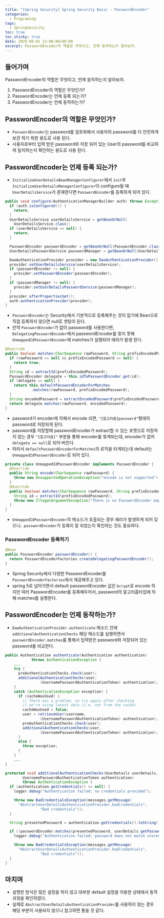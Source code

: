 ```yaml
---
title: "[Spring Security] Spring Security Basic - PasswordEncoder" 
categories:
  - Programing
tags:
  - SpringSecurity
toc: true
toc_sticky: true
date: 2020-08-01 13:00:00+09:00 
excerpt: PasswordEncoder의 역할은 무엇이고, 언제 동작하는지 알아보자.
---
```


## 들어가며
PasswordEncoder의 역할은 무엇이고, 언제 동작하는지 알아보자.

1. PasswordEncoder의 역할은 무엇인가?
2. PasswordEncoder는 언제 등록 되는가?
3. PasswordEncoder는 언제 동작하는가?

## PasswordEncoder의 역할은 무엇인가?
- `PasswordEncoder`는 password를 암호화해서 사용자의 password를 더 안전하게 보관 하기 위한 용도로 사용 된다.
- 사용자로부터 입력 받은 password와 저장 되어 있는 User의 password를 비교하여 일치하는지 확인하는 용도로 사용 된다.

  
## PasswordEncoder는 언제 등록 되는가?
- `InitializeUserDetailsBeanManagerConfigurer`에서 `init`후 `InitializeUserDetailsManagerConfigurer`이 configure될 때
 `UserDetailsService`가 존재한다면 `PasswordEncoder`를 등록하게 되어 있다.

```java
public void configure(AuthenticationManagerBuilder auth) throws Exception {
  if (auth.isConfigured()) {
    return;
  }
  UserDetailsService userDetailsService = getBeanOrNull(
    UserDetailsService.class);
  if (userDetailsService == null) {
    return;
  }

  PasswordEncoder passwordEncoder = getBeanOrNull(PasswordEncoder.class);
  UserDetailsPasswordService passwordManager = getBeanOrNull(UserDetailsPasswordService.class);

  DaoAuthenticationProvider provider = new DaoAuthenticationProvider();
  provider.setUserDetailsService(userDetailsService);
  if (passwordEncoder != null) {
    provider.setPasswordEncoder(passwordEncoder);
  }
  if (passwordManager != null) {
    provider.setUserDetailsPasswordService(passwordManager);
  }
  provider.afterPropertiesSet();
  auth.authenticationProvider(provider);
}
```

- `PasswordEncoder`는 Security에서 기본적으로 등록해주는 것이 없기에 Bean으로 직접 등록하지 않으면 null로 셋팅이 된다.
- 만약 `PasswordEncoder`가 없이 password를 사용한다면, `DelegatingPasswordEncoder`에서 passwordEncoder를 찾지 못해
`UnmappedIdPasswordEncoder`에 matches가 실행되어 에러가 발생 한다.

```java
@Override
public boolean matches(CharSequence rawPassword, String prefixEncodedPassword) {
  if (rawPassword == null && prefixEncodedPassword == null) {
    return true;
  }
  String id = extractId(prefixEncodedPassword);
  PasswordEncoder delegate = this.idToPasswordEncoder.get(id);
  if (delegate == null) {
    return this.defaultPasswordEncoderForMatches
			.matches(rawPassword, prefixEncodedPassword);
  }
  String encodedPassword = extractEncodedPassword(prefixEncodedPassword);
  return delegate.matches(rawPassword, encodedPassword);
}
``` 

- password가 encoder에 의해서 encode 되면, `"{알고리즘}password"`형태의 password로 저장되게 된다.
- password를 저장할때 passwordEncoder가 extract할 수 있는 포맷으로 저장하지 않는 경우
`"{알고리즘}"` 부분을 통해 encoder를 찾게되는데, encoder가 없어 `delegate == null`로 되어 버린다.
- 따라서 `defaultPasswordEncoderForMatches`의 로직을 타게되는데
 default는 `UnmappedIdPasswordEncoder`로 되어 있다.

```java
private class UnmappedIdPasswordEncoder implements PasswordEncoder {
  @Override
  public String encode(CharSequence rawPassword) {
    throw new UnsupportedOperationException("encode is not supported");
  }
  @Override
  public boolean matches(CharSequence rawPassword, String prefixEncodedPassword) {
    String id = extractId(prefixEncodedPassword);
    throw new IllegalArgumentException("There is no PasswordEncoder mapped for the id \"" + id + "\"");
  }
}
```

- `UnmappedIdPasswordEncoder`의 메소드가 호출되는 경우 에러가 발생하게 되어 있으니.. `passwordEncoder`가 등록이 잘 되었는지 확인하는 것도 중요하다.

### PasswordEncoder 등록하기

```java
@Bean
public PasswordEncoder passwordEncoder() {
  return PasswordEncoderFactories.createDelegatingPasswordEncoder();
}
```

- Spring Security에서 다양한 PasswordEncoder를 `PasswordEncoderFactories`에서 제공해주고 있다.
- spring 5로 넘어가면서 default passwordEncoder 값은 `bcrypt`로 encode 하지만 여러 PasswordEncoder를 등록해두어서,
password의 알고리즘타입에 의해 matches를 실행한다.
   
## PasswordEncoder는 언제 동작하는가?
- `DaoAuthenticationProvider.authenticate` 메소드 안에 `additionalAuthenticationChecks` 해당 메소드를 실행하면서
`passwordEncoder.matches`를 통해서 입력받은 password와 저장되어 있는 password를 비교한다.

```java
public Authentication authenticate(Authentication authentication)
			throws AuthenticationException {
    ...
	try {
	  preAuthenticationChecks.check(user);
	  additionalAuthenticationChecks(user,
				(UsernamePasswordAuthenticationToken) authentication);
	}
	catch (AuthenticationException exception) {
	  if (cacheWasUsed) {
	    // There was a problem, so try again after checking
		// we're using latest data (i.e. not from the cache)
		cacheWasUsed = false;
		user = retrieveUser(username,
				(UsernamePasswordAuthenticationToken) authentication);
		preAuthenticationChecks.check(user);
		additionalAuthenticationChecks(user,
				(UsernamePasswordAuthenticationToken) authentication);
	  }
	  else {
	    throw exception;
	  }
	}
	...
}
```

```java
protected void additionalAuthenticationChecks(UserDetails userDetails,
		UsernamePasswordAuthenticationToken authentication)
		throws AuthenticationException {
  if (authentication.getCredentials() == null) {
    logger.debug("Authentication failed: no credentials provided");

    throw new BadCredentialsException(messages.getMessage(
      "AbstractUserDetailsAuthenticationProvider.badCredentials",
				"Bad credentials"));
  }

  String presentedPassword = authentication.getCredentials().toString();

  if (!passwordEncoder.matches(presentedPassword, userDetails.getPassword())) {
    logger.debug("Authentication failed: password does not match stored value");

    throw new BadCredentialsException(messages.getMessage(
      "AbstractUserDetailsAuthenticationProvider.badCredentials",
				"Bad credentials"));
  }
}
```

## 마치며
- 설명한 방식은 많은 설정을 하지 않고 대부분 default 설정을 이용한 상태에서 동작 과정을 확인하였다.
- 실제로 `AbstractUserDetailsAuthenticationProvider`를 사용하지 않는 경우 해당 부분이 사용되지 않으니 참고하면 좋을 것 같다. 
